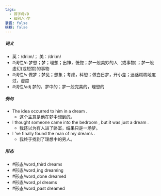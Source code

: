 ```yaml
---
tags:
  - 首字母/D
  - 级别/小学
掌握: false
模糊: false
---
```

##### 词义
- 英：/driːm/； 美：/driːm/
- #词性/n  梦想；梦；理想；出神，恍惚；梦一般美妙的人（或事物）；梦一般虚幻(或短暂)的事物
- #词性/v  做梦；梦见；想象；考虑，料想；做白日梦，开小差；迷迷糊糊地度过，虚度
- #词性/adj  梦的，梦中的；梦一般完美的，理想的
##### 例句
- The idea occurred to him in a dream .
	- 这个主意是他在梦中想到的。
- I thought someone came into the bedroom , but it was just a dream .
	- 我还以为有人进了卧室，结果只是一场梦。
- I 've finally found the man of my dreams .
	- 我终于找到了理想中的男人。
##### 形态
- #形态/word_third dreams
- #形态/word_ing dreaming
- #形态/word_done dreamed
- #形态/word_pl dreams
- #形态/word_past dreamed
